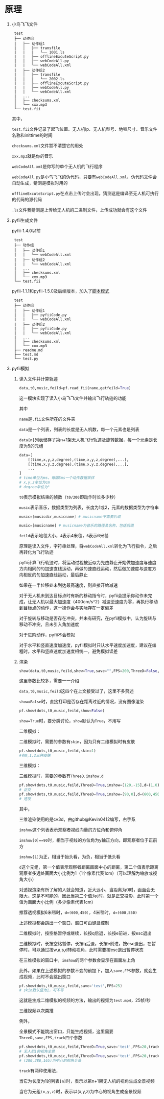 # 原理

1. 小鸟飞飞文件

        test
        ├── 动作组
        │   ├── 动作组1
        |   │   ├── transfile
        |   |   |   └── 1001.ls
        |   |   ├── offlineExcuteScript.py
        |   |   ├── webCodeAll.py
        |   |   └── webCodeAll.xml
        |   ├── 动作组2
        |   │   ├── transfile
        |   |   |   └── 2002.ls
        |   |   ├── offlineExcuteScript.py
        |   |   ├── webCodeAll.py
        |   |   └── webCodeAll.xml
        |   ...
        │   ├── checksums.xml
        │   └── xxx.mp3
        └── test.fii

    其中，
    
    ```test.fii```文件记录了起飞位置、无人机ip、无人机型号、地毯尺寸、音乐文件名称和inittime的时间

    ```checksums.xml```文件暂不清楚它的用处

    ```xxx.mp3```就是你的音乐

    ```webCodeAll.xml```是你写的单个无人机的飞行程序

    ```webCodeAll.py```是小鸟飞飞的伪代码，只要有```webCodeAll.xml```，伪代码文件会自动生成，猜测是模拟时用的

    ```offlineExcuteScript.py```在点击上传时会出现，猜测这是编译至无人机可执行的代码的源代码

    ```.ls```文件我猜测是上传给无人机的二进制文件，上传成功就会有这个文件

2. pyfii生成文件

    pyfii-1.4.0以前

        test
        ├── 动作组
        │   ├── 动作组1
        |   |   └── webCodeAll.xml
        |   ├── 动作组2
        |   |   └── webCodeAll.xml
        |   ...
        │   ├── checksums.xml
        │   └── xxx.mp3
        └── test.fii

    pyfii-1.1.1和pyfii-1.5.0及后续版本，加入了[脚本模式](script_mode.md)

        test
        ├── 动作组
        │   ├── 动作组1
        |   |   ├── pyfiiCode.py
        |   |   └── webCodeAll.xml
        |   ├── 动作组2
        |   |   ├── pyfiiCode.py
        |   |   └── webCodeAll.xml
        |   ...
        │   ├── checksums.xml
        │   └── xxx.mp3
        ├── readme.md
        ├── test.md
        └── test.py
    
3. pyfii模拟

    1. 读入文件并计算轨迹

        ```python
        data,t0,music,feild=pf.read_fii(name,getfeild=True)
        ```

        这一模块实现了读入小鸟飞飞文件并输出飞行轨迹的功能

        其中

        ```name```是```.fii```文件所在的文件夹

        ```data```是一个列表，列表的长度是无人机数，每一个元素也是列表

        ```data[n]```列表储存了第n+1架无人机飞行轨迹及旋转数据，每一个元素是长度为5的元组

        ```python
        data=[
            [(time,x,y,z,degree),(time,x,y,z,degree),...],
            [(time,x,y,z,degree),(time,x,y,z,degree),...],
            ...
        ]
        # time单位为ms，每隔5ms一个动作数据采样
        # x,y,z单位为cm
        # degree单位为°
        ```
        
        ```t0```表示模拟结束的帧数（```t0/200```即动作时长多少秒）

        ```music```表示音乐，数据类型为列表，长度为1或2，元素的数据类型为字符串

        ```python
        music=[musicdir,musicname] # musicname不需要后缀
        
        music=[musicname] # musicname为音乐的路径及名称，包括后缀
        ```

        ```feild```表示地毯大小，```4```表示4米毯，```6```表示6米毯

        原理是读入文件，字符串处理，将```webCodeAll.xml```转化为飞行指令，之后再转化为飞行轨迹

        pyfii计算飞行轨迹时，将运动过程被近似为先由静止开始做加速度与速度方向相同的匀加速直线运动，再做匀速直线运动，然后做加速度与速度方向相反的匀加速直线运动，最后静止

        如果在一半位移处未到达最高速度，则直接开始减速

        对于无人机未到达目标点时有新的移动指令时，pyfii会提示你动作未完成，让无人机以最大加速度（400cm/s^2）减速至速度为零，再执行移动到目标点的动作，这一操作会与实际存在一定偏差

        对于旋转与移动是否存在冲突，并未有研究，在pyfii模拟中，认为旋转与移动不冲突，且未引入角加速度

        对于进阶动作，pyfii不会模拟

        对于水平和竖直速度加速度，pyfii模拟时只认水平速度加速度，建议在编程时，水平和竖直速度加速度相统一，避免模拟误差

    2. 渲染

        ```python
        show(data,t0,music,feild,show=True,save="",FPS=200,ThreeD=False,imshow=[120,-15],d=(600,450),track=[],skin=1)
        ```

        这里参数比较多，需要一一介绍

        ```data,t0,music,feild```这四个在上文接受过了，这里不多赘述

        ```show=False```时，直接打印是否存在距离过近的情况，没有图像渲染

        ```python
        pf.show(dots,t0,music,feild,show=False)
        ```

        ```show=True```时，要分类讨论，```show```默认为```True```，不用写

        二维模拟：

        二维模拟时，需要的参数有```skin```，因为只有二维模拟时有皮肤

        ```python
        pf.show(dots,t0,music,feild,skin=1)
        #有0,1,2三种皮肤
        ```

        三维模拟：

        三维模拟时，需要的参数有```ThreeD,imshow,d```

        ```python
        pf.show(dots,t0,music,feild,ThreeD=True,imshow=[120,-15],d=(1,0))
        # 正交
        pf.show(dots,t0,music,feild,ThreeD=True,imshow=[90,0],d=(600,450))
        # 透视
        ```

        其中，

        三维渲染使用的是cv3d，由github@Kevin0412编写，右手系
        
        ```imshow```这个列表表示观察者视线向量的方位角和俯仰角

        ```imshow[0]==90```时，相当于视线的方位角为y轴正方向，即观察者位于正前方

        ```imshow[1]```为正，相当于抬头看，为负，相当于低头看

        ```d```这个元组，第一个值表示观察者距离画面中心的距离，第二个值表示距离观察者多远处画面大小比例为1（1个像素代表1cm）（可以理解为缩放或视角大小）

        对透视渲染有所了解的人就会知道，近大远小，当距离为0时，画面会无限大，这是不可能的，因此当第二个值为```0```时，就是正交投影，此时第一个值为画面大小比例（多少像素代表1cm）

        推荐透视模拟6米毯时，```d=(600,450)```，4米毯时，```d=(600,550)```

        上述模拟都会跳出一个窗口，窗口可由键盘控制

        二维模拟时，按空格暂停或继续，长按q后退，长按e前进，按esc退出

        三维模拟时，长按空格暂停，长按q后退，长按e前进，按esc退出，在暂停时，可以通过按w,a,s,d转动视角，此时需要按esc退出暂停状态

        在三维模拟的窗口中，```imshow```的两个参数会显示在画面左上角

        此外，如果在上述模拟的参数不变的前提下，加入```save,FPS```参数，就会生成视频，此时不会跳出窗口

        ```python
        pf.show(dots,t0,music,feild,save='test',FPS=25)
        # skin默认值为1，可不写
        ```
        这就是生成二维模拟的视频的方法，输出的视频为```test.mp4```，25帧/秒

        三维视频以次类推

        例外，

        全景模式不能跳出窗口，只能生成视频，这里需要```ThreeD,save,FPS,track```四个参数
        ```python
        pf.show(dots,t0,music,feild,ThreeD=True,save='test',FPS=20,track=[0])
        # 无人机1的视角全景
        pf.show(dots,t0,music,feild,ThreeD=True,save='test',FPS=20,track=(280,280,165))
        # (280,280,165)为中心的视角全景
        ```

        ```track```有两种使用法，
        
        当它为长度为1的列表```[n]```时，表示以第n+1架无人机的视角生成全景视频

        当它为元组```(x,y,z)```时，表示以(x,y,z)为中心的视角生成全景视频
